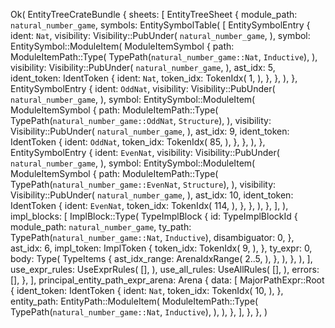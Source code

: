 Ok(
    EntityTreeCrateBundle {
        sheets: [
            EntityTreeSheet {
                module_path: `natural_number_game`,
                symbols: EntitySymbolTable(
                    [
                        EntitySymbolEntry {
                            ident: `Nat`,
                            visibility: Visibility::PubUnder(
                                `natural_number_game`,
                            ),
                            symbol: EntitySymbol::ModuleItem(
                                ModuleItemSymbol {
                                    path: ModuleItemPath::Type(
                                        TypePath(`natural_number_game::Nat`, `Inductive`),
                                    ),
                                    visibility: Visibility::PubUnder(
                                        `natural_number_game`,
                                    ),
                                    ast_idx: 5,
                                    ident_token: IdentToken {
                                        ident: `Nat`,
                                        token_idx: TokenIdx(
                                            1,
                                        ),
                                    },
                                },
                            ),
                        },
                        EntitySymbolEntry {
                            ident: `OddNat`,
                            visibility: Visibility::PubUnder(
                                `natural_number_game`,
                            ),
                            symbol: EntitySymbol::ModuleItem(
                                ModuleItemSymbol {
                                    path: ModuleItemPath::Type(
                                        TypePath(`natural_number_game::OddNat`, `Structure`),
                                    ),
                                    visibility: Visibility::PubUnder(
                                        `natural_number_game`,
                                    ),
                                    ast_idx: 9,
                                    ident_token: IdentToken {
                                        ident: `OddNat`,
                                        token_idx: TokenIdx(
                                            85,
                                        ),
                                    },
                                },
                            ),
                        },
                        EntitySymbolEntry {
                            ident: `EvenNat`,
                            visibility: Visibility::PubUnder(
                                `natural_number_game`,
                            ),
                            symbol: EntitySymbol::ModuleItem(
                                ModuleItemSymbol {
                                    path: ModuleItemPath::Type(
                                        TypePath(`natural_number_game::EvenNat`, `Structure`),
                                    ),
                                    visibility: Visibility::PubUnder(
                                        `natural_number_game`,
                                    ),
                                    ast_idx: 10,
                                    ident_token: IdentToken {
                                        ident: `EvenNat`,
                                        token_idx: TokenIdx(
                                            114,
                                        ),
                                    },
                                },
                            ),
                        },
                    ],
                ),
                impl_blocks: [
                    ImplBlock::Type(
                        TypeImplBlock {
                            id: TypeImplBlockId {
                                module_path: `natural_number_game`,
                                ty_path: TypePath(`natural_number_game::Nat`, `Inductive`),
                                disambiguator: 0,
                            },
                            ast_idx: 6,
                            impl_token: ImplToken {
                                token_idx: TokenIdx(
                                    9,
                                ),
                            },
                            ty_expr: 0,
                            body: Type(
                                TypeItems {
                                    ast_idx_range: ArenaIdxRange(
                                        2..5,
                                    ),
                                },
                            ),
                        },
                    ),
                ],
                use_expr_rules: UseExprRules(
                    [],
                ),
                use_all_rules: UseAllRules(
                    [],
                ),
                errors: [],
            },
        ],
        principal_entity_path_expr_arena: Arena {
            data: [
                MajorPathExpr::Root {
                    ident_token: IdentToken {
                        ident: `Nat`,
                        token_idx: TokenIdx(
                            10,
                        ),
                    },
                    entity_path: EntityPath::ModuleItem(
                        ModuleItemPath::Type(
                            TypePath(`natural_number_game::Nat`, `Inductive`),
                        ),
                    ),
                },
            ],
        },
    },
)